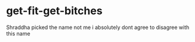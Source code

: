 # get-fit-get-bitches
Shraddha picked the name not me i absolutely dont agree to disagree with this name 
